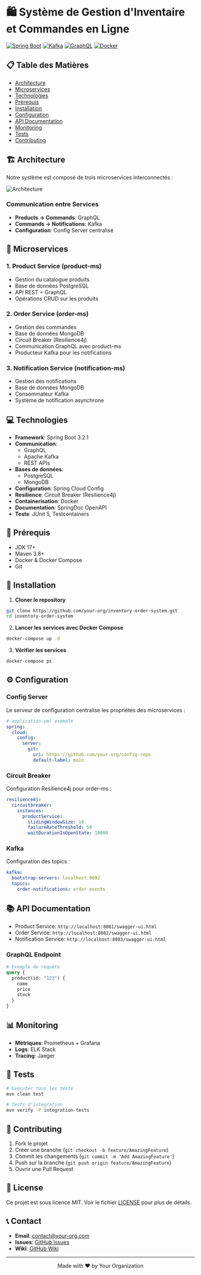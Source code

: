 # 🛍 Système de Gestion d'Inventaire et Commandes en Ligne

[![Spring Boot](https://img.shields.io/badge/Spring%20Boot-3.2.1-brightgreen.svg)](https://spring.io/projects/spring-boot)
[![Kafka](https://img.shields.io/badge/Kafka-Latest-blue.svg)](https://kafka.apache.org)
[![GraphQL](https://img.shields.io/badge/GraphQL-Latest-pink.svg)](https://graphql.org)
[![Docker](https://img.shields.io/badge/Docker-Latest-blue.svg)](https://www.docker.com)

## 📋 Table des Matières
- [Architecture](#-architecture)
- [Microservices](#-microservices)
- [Technologies](#-technologies)
- [Prérequis](#-prérequis)
- [Installation](#-installation)
- [Configuration](#-configuration)
- [API Documentation](#-api-documentation)
- [Monitoring](#-monitoring)
- [Tests](#-tests)
- [Contributing](#-contributing)

## 🏗 Architecture

Notre système est composé de trois microservices interconnectés :

![Architecture](architecture-diagram.svg)

### Communication entre Services
- **Products → Commands**: GraphQL
- **Commands → Notifications**: Kafka
- **Configuration**: Config Server centralisé

## 🔧 Microservices

### 1. Product Service (product-ms)
- Gestion du catalogue produits
- Base de données PostgreSQL
- API REST + GraphQL
- Opérations CRUD sur les produits

### 2. Order Service (order-ms)
- Gestion des commandes
- Base de données MongoDB
- Circuit Breaker (Resilience4j)
- Communication GraphQL avec product-ms
- Producteur Kafka pour les notifications

### 3. Notification Service (notification-ms)
- Gestion des notifications
- Base de données MongoDB
- Consommateur Kafka
- Système de notification asynchrone

## 💻 Technologies

- **Framework**: Spring Boot 3.2.1
- **Communication**:
  - GraphQL
  - Apache Kafka
  - REST APIs
- **Bases de données**:
  - PostgreSQL
  - MongoDB
- **Configuration**: Spring Cloud Config
- **Resilience**: Circuit Breaker (Resilience4j)
- **Containerisation**: Docker
- **Documentation**: SpringDoc OpenAPI
- **Tests**: JUnit 5, Testcontainers

## 📝 Prérequis

- JDK 17+
- Maven 3.8+
- Docker & Docker Compose
- Git

## 🚀 Installation

1. **Cloner le repository**
```bash
git clone https://github.com/your-org/inventory-order-system.git
cd inventory-order-system
```

2. **Lancer les services avec Docker Compose**
```bash
docker-compose up -d
```

3. **Vérifier les services**
```bash
docker-compose ps
```

## ⚙ Configuration

### Config Server
Le serveur de configuration centralise les propriétés des microservices :

```yaml
# application.yml exemple
spring:
  cloud:
    config:
      server:
        git:
          uri: https://github.com/your-org/config-repo
          default-label: main
```

### Circuit Breaker
Configuration Resilience4j pour order-ms :

```yaml
resilience4j:
  circuitbreaker:
    instances:
      productService:
        slidingWindowSize: 10
        failureRateThreshold: 50
        waitDurationInOpenState: 10000
```

### Kafka
Configuration des topics :

```yaml
kafka:
  bootstrap-servers: localhost:9092
  topics:
    order-notifications: order-events
```

## 📚 API Documentation

- Product Service: `http://localhost:8081/swagger-ui.html`
- Order Service: `http://localhost:8082/swagger-ui.html`
- Notification Service: `http://localhost:8083/swagger-ui.html`

### GraphQL Endpoint
```graphql
# Exemple de requête
query {
  product(id: "123") {
    name
    price
    stock
  }
}
```

## 📊 Monitoring

- **Métriques**: Prometheus + Grafana
- **Logs**: ELK Stack
- **Tracing**: Jaeger

## 🧪 Tests

```bash
# Exécuter tous les tests
mvn clean test

# Tests d'intégration
mvn verify -P integration-tests
```

## 🤝 Contributing

1. Fork le projet
2. Créer une branche (`git checkout -b feature/AmazingFeature`)
3. Commit les changements (`git commit -m 'Add AmazingFeature'`)
4. Push sur la branche (`git push origin feature/AmazingFeature`)
5. Ouvrir une Pull Request

## 📄 License

Ce projet est sous licence MIT. Voir le fichier [LICENSE](LICENSE) pour plus de détails.

## 📞 Contact

- **Email**: contact@your-org.com
- **Issues**: [GitHub Issues](https://github.com/your-org/inventory-order-system/issues)
- **Wiki**: [GitHub Wiki](https://github.com/your-org/inventory-order-system/wiki)

---

<div align="center">
  Made with ❤️ by Your Organization
</div>
